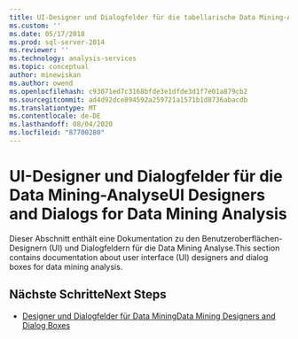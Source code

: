 ```yaml
---
title: UI-Designer und Dialogfelder für die tabellarische Data Mining-Analyse | Microsoft-Dokumentation
ms.custom: ''
ms.date: 05/17/2018
ms.prod: sql-server-2014
ms.reviewer: ''
ms.technology: analysis-services
ms.topic: conceptual
author: minewiskan
ms.author: owend
ms.openlocfilehash: c93071ed7c3168bfde3e1dfde3d1f7e01a879cb2
ms.sourcegitcommit: ad4d92dce894592a259721a1571b1d8736abacdb
ms.translationtype: MT
ms.contentlocale: de-DE
ms.lasthandoff: 08/04/2020
ms.locfileid: "87700280"
---
```

# <a name="ui-designers-and-dialogs-for-data-mining-analysis"></a><span data-ttu-id="2c7dd-102">UI-Designer und Dialogfelder für die Data Mining-Analyse</span><span class="sxs-lookup"><span data-stu-id="2c7dd-102">UI Designers and Dialogs for Data Mining Analysis</span></span>

<span data-ttu-id="2c7dd-103">Dieser Abschnitt enthält eine Dokumentation zu den Benutzeroberflächen-Designern (UI) und Dialogfeldern für die Data Mining Analyse.</span><span class="sxs-lookup"><span data-stu-id="2c7dd-103">This section contains documentation about user interface (UI) designers and dialog boxes for data mining analysis.</span></span>

## <a name="next-steps"></a><span data-ttu-id="2c7dd-104">Nächste Schritte</span><span class="sxs-lookup"><span data-stu-id="2c7dd-104">Next Steps</span></span>

- [<span data-ttu-id="2c7dd-105">Designer und Dialogfelder für Data Mining</span><span class="sxs-lookup"><span data-stu-id="2c7dd-105">Data Mining Designers and Dialog Boxes</span></span>](../data-mining-designers-and-dialog-boxes.md)

